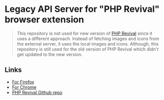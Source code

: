 # Legacy API Server for "PHP Revival" browser extension

> This repository is not used for new version of [PHP Revival](https://github.com/php-revival/php-revival) since it uses a different approach. Instead of fetching images and icons from the external server, it uses the local images and icons. Although, this repository is still used for the old version of PHP Revival which didn't get updated to the new version.

## Links

- [For Firefox](https://addons.mozilla.org/en-US/firefox/addon/php-revival)
- [For Chrome](https://chrome.google.com/webstore/detail/php-revival/fceclmihdanbepiogjoeiolnpkalcjpe)
- [PHP Revival Github repo](https://github.com/php-revival/php-revival)
